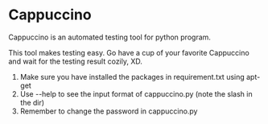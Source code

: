 # Cappuccino
Cappuccino is an automated testing tool for python program.

This tool makes testing easy. Go have a cup of your favorite Cappuccino and wait for the testing result cozily, XD.

1. Make sure you have installed the packages in requirement.txt using apt-get
2. Use --help to see the input format of cappuccino.py (note the slash in the dir)
3. Remember to change the password in cappuccino.py
